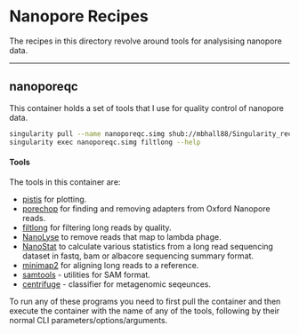 # Nanopore Recipes
The recipes in this directory revolve around tools for analysising nanopore
data.  

---

## nanoporeqc
This container holds a set of tools that I use for quality control of nanopore
data.

```sh
singularity pull --name nanoporeqc.simg shub://mbhall88/Singularity_recipes:nanoporeqc
singularity exec nanoporeqc.simg filtlong --help
```

#### Tools
The tools in this container are:
  * [pistis](https://github.com/mbhall88/pistis) for plotting.
  * [porechop](https://github.com/rrwick/Porechop) for finding and removing adapters from Oxford Nanopore reads.
  * [filtlong](https://github.com/rrwick/Filtlong) for filtering long reads by quality.
  * [NanoLyse](https://github.com/wdecoster/nanolyse) to remove reads that map to lambda phage.
  * [NanoStat](https://github.com/wdecoster/nanostat) to calculate various statistics from a long read sequencing dataset in fastq, bam or albacore sequencing summary format.
  * [minimap2](https://github.com/lh3/minimap2) for aligning long reads to a reference.
  * [samtools](http://www.htslib.org/doc/samtools.html) - utilities for SAM format.
  * [centrifuge](https://github.com/infphilo/centrifuge) - classifier for metagenomic seqeunces.

To run any of these programs you need to first pull the container and then
execute the container with the name of any of the tools, following by their
normal CLI parameters/options/arguments.
